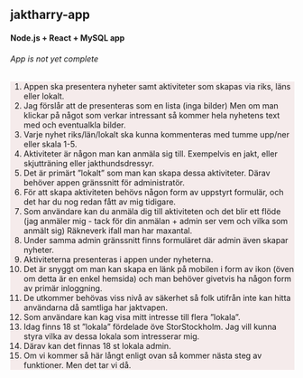 <h2>jaktharry-app</h2>
<h4>Node.js + React + MySQL app</h4>
<h6>App is not yet complete</h6>

<ol style="background: #f5ebeb;">
<li>Appen ska presentera nyheter samt aktiviteter som skapas via riks, läns eller lokalt.</li>
<li>Jag förslår att de presenteras som en lista (inga bilder) Men om man klickar på något som verkar intressant så kommer hela nyhetens text med och eventualkla bilder.</li>
<li>Varje nyhet riks/län/lokalt ska kunna kommenteras med tumme upp/ner eller skala 1-5.</li>
<li>Aktiviteter är någon man kan anmäla sig till. Exempelvis en jakt, eller skjutträning eller jakthundsdressyr. </li>
<li>Det är primärt ”lokalt” som man kan skapa dessa aktiviteter. Därav behöver appen gränssnitt för administratör. </li>
<li>För att skapa aktiviteten behövs någon form av uppstyrt formulär, och det har du nog redan fått av mig tidigare. </li>
<li>Som användare kan du anmäla dig till aktiviteten och det blir ett flöde (jag anmäler mig - tack för din anmälan + admin ser vem och vilka som anmält sig) Räkneverk ifall man har maxantal.</li>
<li>Under samma admin gränssnitt finns formuläret där admin även skapar nyheter.</li>
<li>Aktiviteterna presenteras i appen under nyheterna.</li>
<li>Det är snyggt om man kan skapa en länk på mobilen i form av ikon (öven om detta är en enkel hemsida) och man behöver givetvis ha någon form av primär inloggning.</li>
<li>De utkommer behövas viss nivå av säkerhet så folk utifrån inte kan hitta användarna då samtliga har jaktvapen. </li>
<li>Som användare kan kag visa mitt intresse till flera ”lokala”. </li>
<li>Idag finns 18 st ”lokala” fördelade öve StorStockholm. Jag vill kunna styra vilka av dessa lokala som intresserar mig.</li>
<li>Därav kan det finnas 18 st lokala admin.</li>
<li>Om vi kommer så här långt enligt ovan så kommer nästa steg av funktioner. Men det tar vi då. </li>

</ol>

